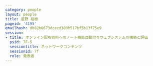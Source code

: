 ```yaml
---
category: people
layout: people
title: 星野 裕樹
pageid: '4195'
emailhash: db82b6673dcecd389b517bf5b13f75e9
session:
- title: オンライン配布資料へのノート機能自動付与ウェブシステムの構築と評価
  psid: 7F-5
  sessiontitle: ネットワークコンテンツ
  sessionid: 7f
  role: 発表者
---
```


